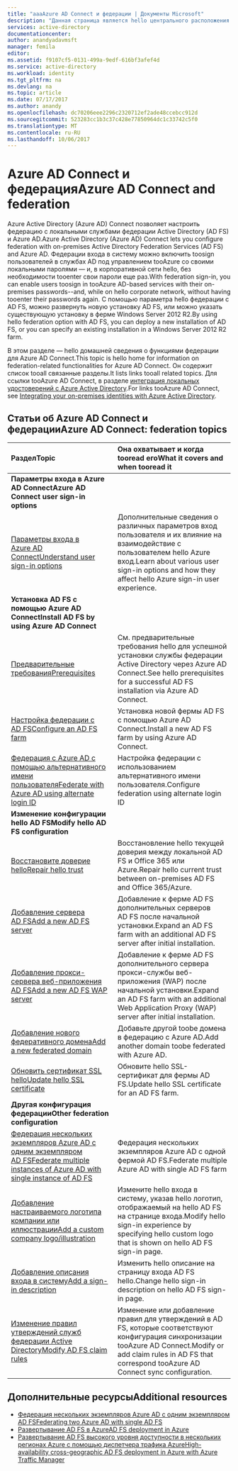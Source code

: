 ```yaml
---
title: "aaaAzure AD Connect и федерации | Документы Microsoft"
description: "Данная страница является hello центрального расположения для всей документации об операциях службы федерации Active Directory, использующих Azure AD Connect."
services: active-directory
documentationcenter: 
author: anandyadavmsft
manager: femila
editor: 
ms.assetid: f9107cf5-0131-499a-9edf-616bf3afef4d
ms.service: active-directory
ms.workload: identity
ms.tgt_pltfrm: na
ms.devlang: na
ms.topic: article
ms.date: 07/17/2017
ms.author: anandy
ms.openlocfilehash: dc70206eee2296c2320712ef2ade48ccebcc912d
ms.sourcegitcommit: 523283cc1b3c37c428e77850964dc1c33742c5f0
ms.translationtype: MT
ms.contentlocale: ru-RU
ms.lasthandoff: 10/06/2017
---
```

# <a name="azure-ad-connect-and-federation"></a><span data-ttu-id="61d19-103">Azure AD Connect и федерация</span><span class="sxs-lookup"><span data-stu-id="61d19-103">Azure AD Connect and federation</span></span>
<span data-ttu-id="61d19-104">Azure Active Directory (Azure AD) Connect позволяет настроить федерацию с локальными службами федерации Active Directory (AD FS) и Azure AD.</span><span class="sxs-lookup"><span data-stu-id="61d19-104">Azure Active Directory (Azure AD) Connect lets you configure federation with on-premises Active Directory Federation Services (AD FS) and Azure AD.</span></span> <span data-ttu-id="61d19-105">Федерации входа в систему можно включить toosign пользователей в службах AD под управлением tooAzure со своими локальными паролями — и, в корпоративной сети hello, без необходимости tooenter свои пароли еще раз.</span><span class="sxs-lookup"><span data-stu-id="61d19-105">With federation sign-in, you can enable users toosign in tooAzure AD-based services with their on-premises passwords--and, while on hello corporate network, without having tooenter their passwords again.</span></span> <span data-ttu-id="61d19-106">С помощью параметра hello федерации с AD FS, можно развернуть новую установку AD FS, или можно указать существующую установку в ферме Windows Server 2012 R2.</span><span class="sxs-lookup"><span data-stu-id="61d19-106">By using hello federation option with AD FS, you can deploy a new installation of AD FS, or you can specify an existing installation in a Windows Server 2012 R2 farm.</span></span>

<span data-ttu-id="61d19-107">В этом разделе — hello домашней сведения о функциями федерации для Azure AD Connect.</span><span class="sxs-lookup"><span data-stu-id="61d19-107">This topic is hello home for information on federation-related functionalities for Azure AD Connect.</span></span> <span data-ttu-id="61d19-108">Он содержит список tooall связанные разделы.</span><span class="sxs-lookup"><span data-stu-id="61d19-108">It lists links tooall related topics.</span></span> <span data-ttu-id="61d19-109">Для ссылки tooAzure AD Connect, в разделе [интеграция локальных удостоверений с Azure Active Directory](active-directory-aadconnect.md).</span><span class="sxs-lookup"><span data-stu-id="61d19-109">For links tooAzure AD Connect, see [Integrating your on-premises identities with Azure Active Directory](active-directory-aadconnect.md).</span></span>

## <a name="azure-ad-connect-federation-topics"></a><span data-ttu-id="61d19-110">Статьи об Azure AD Connect и федерации</span><span class="sxs-lookup"><span data-stu-id="61d19-110">Azure AD Connect: federation topics</span></span>
| <span data-ttu-id="61d19-111">Раздел</span><span class="sxs-lookup"><span data-stu-id="61d19-111">Topic</span></span> | <span data-ttu-id="61d19-112">Она охватывает и когда tooread его</span><span class="sxs-lookup"><span data-stu-id="61d19-112">What it covers and when tooread it</span></span> |
|:--- |:--- |
| <span data-ttu-id="61d19-113">**Параметры входа в Azure AD Connect**</span><span class="sxs-lookup"><span data-stu-id="61d19-113">**Azure AD Connect user sign-in options**</span></span> | |
| [<span data-ttu-id="61d19-114">Параметры входа в Azure AD Connect</span><span class="sxs-lookup"><span data-stu-id="61d19-114">Understand user sign-in options</span></span>](active-directory-aadconnect-user-signin.md) |<span data-ttu-id="61d19-115">Дополнительные сведения о различных параметров вход пользователя и их влияние на взаимодействие с пользователем hello Azure вход.</span><span class="sxs-lookup"><span data-stu-id="61d19-115">Learn about various user sign-in options and how they affect hello Azure sign-in user experience.</span></span> |
| <span data-ttu-id="61d19-116">**Установка AD FS с помощью Azure AD Connect**</span><span class="sxs-lookup"><span data-stu-id="61d19-116">**Install AD FS by using Azure AD Connect**</span></span> | |
| [<span data-ttu-id="61d19-117">Предварительные требования</span><span class="sxs-lookup"><span data-stu-id="61d19-117">Prerequisites</span></span>](active-directory-aadconnect-get-started-custom.md#ad-fs-configuration-pre-requisites) |<span data-ttu-id="61d19-118">См. предварительные требования hello для успешной установки службы федерации Active Directory через Azure AD Connect.</span><span class="sxs-lookup"><span data-stu-id="61d19-118">See hello prerequisites for a successful AD FS installation via Azure AD Connect.</span></span> |
| [<span data-ttu-id="61d19-119">Настройка федерации с AD FS</span><span class="sxs-lookup"><span data-stu-id="61d19-119">Configure an AD FS farm</span></span>](active-directory-aadconnect-get-started-custom.md#configuring-federation-with-ad-fs) |<span data-ttu-id="61d19-120">Установка новой фермы AD FS с помощью Azure AD Connect.</span><span class="sxs-lookup"><span data-stu-id="61d19-120">Install a new AD FS farm by using Azure AD Connect.</span></span> |
| [<span data-ttu-id="61d19-121">Федерация с Azure AD с помощью альтернативного имени пользователя</span><span class="sxs-lookup"><span data-stu-id="61d19-121">Federate with Azure AD using alternate login ID </span></span>](active-directory-aadconnect-federation-management.md#alternateid) | <span data-ttu-id="61d19-122">Настройка федерации с использованием альтернативного имени пользователя.</span><span class="sxs-lookup"><span data-stu-id="61d19-122">Configure federation using alternate login ID</span></span>  |
| <span data-ttu-id="61d19-123">**Изменение конфигурации hello AD FS**</span><span class="sxs-lookup"><span data-stu-id="61d19-123">**Modify hello AD FS configuration**</span></span> | |
| [<span data-ttu-id="61d19-124">Восстановите доверие hello</span><span class="sxs-lookup"><span data-stu-id="61d19-124">Repair hello trust</span></span>](active-directory-aadconnect-federation-management.md#repairthetrust) |<span data-ttu-id="61d19-125">Восстановление hello текущей доверия между локальной AD FS и Office 365 или Azure.</span><span class="sxs-lookup"><span data-stu-id="61d19-125">Repair hello current trust between on-premises AD FS and Office 365/Azure.</span></span> |
| [<span data-ttu-id="61d19-126">Добавление сервера AD FS</span><span class="sxs-lookup"><span data-stu-id="61d19-126">Add a new AD FS server</span></span>](active-directory-aadconnect-federation-management.md#addadfsserver) |<span data-ttu-id="61d19-127">Добавление к ферме AD FS дополнительных серверов AD FS после начальной установки.</span><span class="sxs-lookup"><span data-stu-id="61d19-127">Expand an AD FS farm with an additional AD FS server after initial installation.</span></span> |
| [<span data-ttu-id="61d19-128">Добавление прокси-сервера веб-приложения AD FS</span><span class="sxs-lookup"><span data-stu-id="61d19-128">Add a new AD FS WAP server</span></span>](active-directory-aadconnect-federation-management.md#addwapserver) |<span data-ttu-id="61d19-129">Добавление к ферме AD FS дополнительного сервера прокси-службы веб-приложения (WAP) после начальной установки.</span><span class="sxs-lookup"><span data-stu-id="61d19-129">Expand an AD FS farm with an additional Web Application Proxy (WAP) server after initial installation.</span></span> |
| [<span data-ttu-id="61d19-130">Добавление нового федеративного домена</span><span class="sxs-lookup"><span data-stu-id="61d19-130">Add a new federated domain</span></span>](active-directory-aadconnect-federation-management.md#addfeddomain) |<span data-ttu-id="61d19-131">Добавьте другой toobe домена в федерацию с Azure AD.</span><span class="sxs-lookup"><span data-stu-id="61d19-131">Add another domain toobe federated with Azure AD.</span></span> |
| [<span data-ttu-id="61d19-132">Обновить сертификат SSL hello</span><span class="sxs-lookup"><span data-stu-id="61d19-132">Update hello SSL certificate</span></span>](active-directory-aadconnectfed-ssl-update.md)| <span data-ttu-id="61d19-133">Обновите hello SSL-сертификат для фермы AD FS.</span><span class="sxs-lookup"><span data-stu-id="61d19-133">Update hello SSL certificate for an AD FS farm.</span></span> |
| <span data-ttu-id="61d19-134">**Другая конфигурация федерации**</span><span class="sxs-lookup"><span data-stu-id="61d19-134">**Other federation configuration**</span></span> | |
| [<span data-ttu-id="61d19-135">Федерация нескольких экземпляров Azure AD с одним экземпляром AD FS</span><span class="sxs-lookup"><span data-stu-id="61d19-135">Federate multiple instances of Azure AD with single instance of AD FS</span></span>](active-directory-aadconnectfed-single-adfs-multitenant-federation.md) | <span data-ttu-id="61d19-136">Федерация нескольких экземпляров Azure AD с одной фермой AD FS.</span><span class="sxs-lookup"><span data-stu-id="61d19-136">Federate multiple Azure AD with single AD FS farm</span></span>| 
| [<span data-ttu-id="61d19-137">Добавление настраиваемого логотипа компании или иллюстрации</span><span class="sxs-lookup"><span data-stu-id="61d19-137">Add a custom company logo/illustration</span></span>](active-directory-aadconnect-federation-management.md#customlogo) |<span data-ttu-id="61d19-138">Измените hello входа в систему, указав hello логотип, отображаемый на hello AD FS на странице входа.</span><span class="sxs-lookup"><span data-stu-id="61d19-138">Modify hello sign-in experience by specifying hello custom logo that is shown on hello AD FS sign-in page.</span></span> |
| [<span data-ttu-id="61d19-139">Добавление описания входа в систему</span><span class="sxs-lookup"><span data-stu-id="61d19-139">Add a sign-in description</span></span>](active-directory-aadconnect-federation-management.md#addsignindescription) |<span data-ttu-id="61d19-140">Изменить hello описание на страницу входа AD FS hello.</span><span class="sxs-lookup"><span data-stu-id="61d19-140">Change hello sign-in description on hello AD FS sign-in page.</span></span> |
| [<span data-ttu-id="61d19-141">Изменение правил утверждений служб федерации Active Directory</span><span class="sxs-lookup"><span data-stu-id="61d19-141">Modify AD FS claim rules</span></span>](active-directory-aadconnect-federation-management.md#modclaims) |<span data-ttu-id="61d19-142">Изменение или добавление правил для утверждений в AD FS, которые соответствуют конфигурация синхронизации tooAzure AD Connect.</span><span class="sxs-lookup"><span data-stu-id="61d19-142">Modify or add claim rules in AD FS that correspond tooAzure AD Connect sync configuration.</span></span> |


## <a name="additional-resources"></a><span data-ttu-id="61d19-143">Дополнительные ресурсы</span><span class="sxs-lookup"><span data-stu-id="61d19-143">Additional resources</span></span>
* [<span data-ttu-id="61d19-144">Федерация нескольких экземпляров Azure AD с одним экземпляром AD FS</span><span class="sxs-lookup"><span data-stu-id="61d19-144">Federating two Azure AD with single AD FS</span></span>](active-directory-aadconnectfed-single-adfs-multitenant-federation.md)
* [<span data-ttu-id="61d19-145">Развертывание AD FS в Azure</span><span class="sxs-lookup"><span data-stu-id="61d19-145">AD FS deployment in Azure</span></span>](active-directory-aadconnect-azure-adfs.md)
* [<span data-ttu-id="61d19-146">Развертывание AD FS высокого уровня доступности в нескольких регионах Azure с помощью диспетчера трафика Azure</span><span class="sxs-lookup"><span data-stu-id="61d19-146">High-availability cross-geographic AD FS deployment in Azure with Azure Traffic Manager</span></span>](../active-directory-adfs-in-azure-with-azure-traffic-manager.md)
